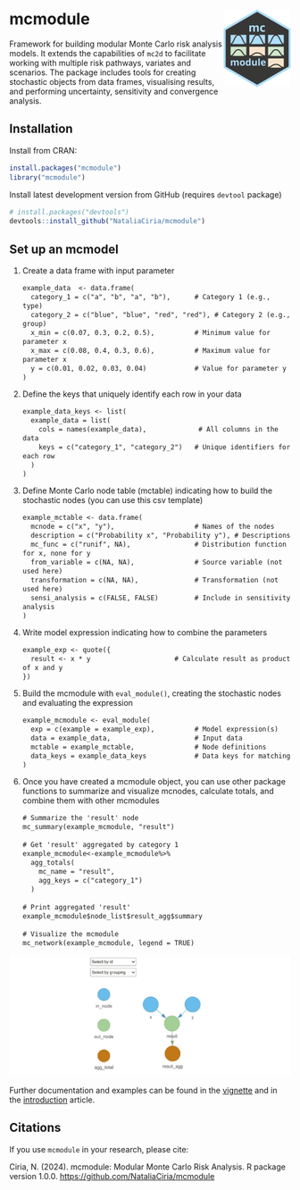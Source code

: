 # mcmodule <img src="man/figures/logo.png" align="right" height="139"/>

Framework for building modular Monte Carlo risk analysis models. It extends the capabilities of `mc2d` to facilitate working with multiple risk pathways, variates and scenarios. The package includes tools for creating stochastic objects from data frames, visualising results, and performing uncertainty, sensitivity and convergence analysis.

## Installation

Install from CRAN:

``` r
install.packages("mcmodule")
library("mcmodule")
```

Install latest development version from GitHub (requires `devtool` package)

``` r
# install.packages("devtools")
devtools::install_github("NataliaCiria/mcmodule")
```

## Set up an mcmodel

1.  Create a data frame with input parameter

    ```{r}
    example_data  <- data.frame(
      category_1 = c("a", "b", "a", "b"),      # Category 1 (e.g., type)
      category_2 = c("blue", "blue", "red", "red"), # Category 2 (e.g., group)
      x_min = c(0.07, 0.3, 0.2, 0.5),          # Minimum value for parameter x
      x_max = c(0.08, 0.4, 0.3, 0.6),          # Maximum value for parameter x
      y = c(0.01, 0.02, 0.03, 0.04)            # Value for parameter y
    )
    ```

2.  Define the keys that uniquely identify each row in your data

    ```{r}
    example_data_keys <- list(
      example_data = list(
        cols = names(example_data),             # All columns in the data
        keys = c("category_1", "category_2")   # Unique identifiers for each row
      )
    )
    ```

3.  Define Monte Carlo node table (mctable) indicating how to build the stochastic nodes (you can use this csv template)

    ```{r}
    example_mctable <- data.frame(
      mcnode = c("x", "y"),                    # Names of the nodes
      description = c("Probability x", "Probability y"), # Descriptions
      mc_func = c("runif", NA),                # Distribution function for x, none for y
      from_variable = c(NA, NA),               # Source variable (not used here)
      transformation = c(NA, NA),              # Transformation (not used here)
      sensi_analysis = c(FALSE, FALSE)         # Include in sensitivity analysis
    )
    ```

4.  Write model expression indicating how to combine the parameters

    ```{r}
    example_exp <- quote({
      result <- x * y                     # Calculate result as product of x and y
    })
    ```

5.  Build the mcmodule with `eval_module()`, creating the stochastic nodes and evaluating the expression

    ```{r}
    example_mcmodule <- eval_module(
      exp = c(example = example_exp),          # Model expression(s)
      data = example_data,                     # Input data
      mctable = example_mctable,               # Node definitions
      data_keys = example_data_keys            # Data keys for matching
    )
    ```

6.  Once you have created a mcmodule object, you can use other package functions to summarize and visualize mcnodes, calculate totals, and combine them with other mcmodules

    ```{r}
    # Summarize the 'result' node
    mc_summary(example_mcmodule, "result")

    # Get 'result' aggregated by category 1
    example_mcmodule<-example_mcmodule%>%
      agg_totals(
        mc_name = "result",
        agg_keys = c("category_1")
      )

    # Print aggregated 'result'
    example_mcmodule$node_list$result_agg$summary

    # Visualize the mcmodule
    mc_network(example_mcmodule, legend = TRUE)
    ```

![](images/mc_network_example.png)

Further documentation and examples can be found in the [vignette](https://nataliaciria.github.io/mcmodule/articles/mcmodule.html) and in the [introduction](https://nataliaciria.github.io/mcmodule/articles/intro.html) article.

## Citations

If you use `mcmodule` in your research, please cite:

Ciria, N. (2024). mcmodule: Modular Monte Carlo Risk Analysis. R package version 1.0.0. <https://github.com/NataliaCiria/mcmodule>
